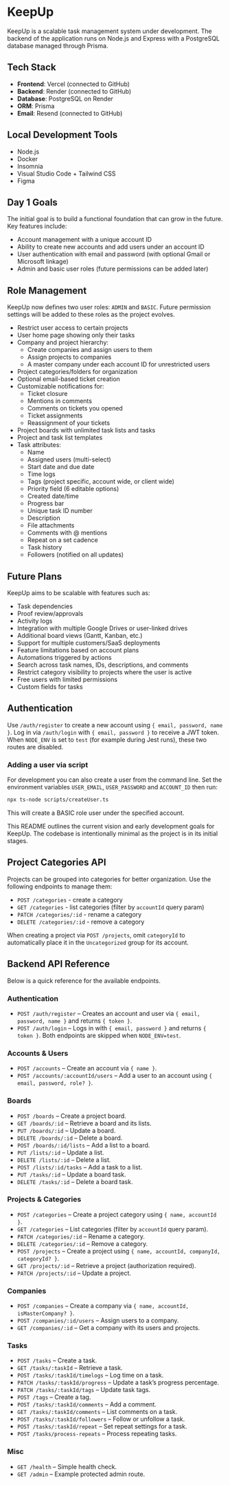 # KeepUp

KeepUp is a scalable task management system under development. The backend of the application runs on Node.js and Express with a PostgreSQL database managed through Prisma.

## Tech Stack

- **Frontend**: Vercel (connected to GitHub)
- **Backend**: Render (connected to GitHub)
- **Database**: PostgreSQL on Render
- **ORM**: Prisma
- **Email**: Resend (connected to GitHub)

## Local Development Tools

- Node.js
- Docker
- Insomnia
- Visual Studio Code + Tailwind CSS
- Figma

## Day 1 Goals

The initial goal is to build a functional foundation that can grow in the future. Key features include:

- Account management with a unique account ID
- Ability to create new accounts and add users under an account ID
- User authentication with email and password (with optional Gmail or Microsoft linkage)
- Admin and basic user roles (future permissions can be added later)

## Role Management
KeepUp now defines two user roles: `ADMIN` and `BASIC`. Future permission settings will be added to these roles as the project evolves.
- Restrict user access to certain projects
- User home page showing only their tasks
- Company and project hierarchy:
  - Create companies and assign users to them
  - Assign projects to companies
  - A master company under each account ID for unrestricted users
- Project categories/folders for organization
- Optional email-based ticket creation
- Customizable notifications for:
  - Ticket closure
  - Mentions in comments
  - Comments on tickets you opened
  - Ticket assignments
  - Reassignment of your tickets
- Project boards with unlimited task lists and tasks
- Project and task list templates
- Task attributes:
  - Name
  - Assigned users (multi-select)
  - Start date and due date
  - Time logs
  - Tags (project specific, account wide, or client wide)
  - Priority field (6 editable options)
  - Created date/time
  - Progress bar
  - Unique task ID number
  - Description
  - File attachments
  - Comments with @ mentions
  - Repeat on a set cadence
  - Task history
  - Followers (notified on all updates)

## Future Plans

KeepUp aims to be scalable with features such as:

- Task dependencies
- Proof review/approvals
- Activity logs
- Integration with multiple Google Drives or user-linked drives
- Additional board views (Gantt, Kanban, etc.)
- Support for multiple customers/SaaS deployments
- Feature limitations based on account plans
- Automations triggered by actions
- Search across task names, IDs, descriptions, and comments
- Restrict category visibility to projects where the user is active
- Free users with limited permissions
- Custom fields for tasks

## Authentication

Use `/auth/register` to create a new account using `{ email, password, name }`. Log in via `/auth/login` with `{ email, password }` to receive a JWT token.
When `NODE_ENV` is set to `test` (for example during Jest runs), these two routes are disabled.

### Adding a user via script

For development you can also create a user from the command line. Set the
environment variables `USER_EMAIL`, `USER_PASSWORD` and `ACCOUNT_ID` then run:

```bash
npx ts-node scripts/createUser.ts
```

This will create a BASIC role user under the specified account.

This README outlines the current vision and early development goals for KeepUp. The codebase is intentionally minimal as the project is in its initial stages.

## Project Categories API

Projects can be grouped into categories for better organization. Use the
following endpoints to manage them:

- `POST /categories` - create a category
- `GET /categories` - list categories (filter by `accountId` query param)
- `PATCH /categories/:id` - rename a category
- `DELETE /categories/:id` - remove a category

When creating a project via `POST /projects`, omit `categoryId` to automatically
place it in the `Uncategorized` group for its account.


## Backend API Reference

Below is a quick reference for the available endpoints.

### Authentication
- `POST /auth/register` – Creates an account and user via `{ email, password, name }` and returns `{ token }`.
- `POST /auth/login` – Logs in with `{ email, password }` and returns `{ token }`.
Both endpoints are skipped when `NODE_ENV=test`.

### Accounts & Users
- `POST /accounts` – Create an account via `{ name }`.
- `POST /accounts/:accountId/users` – Add a user to an account using `{ email, password, role? }`.

### Boards
- `POST /boards` – Create a project board.
- `GET /boards/:id` – Retrieve a board and its lists.
- `PUT /boards/:id` – Update a board.
- `DELETE /boards/:id` – Delete a board.
- `POST /boards/:id/lists` – Add a list to a board.
- `PUT /lists/:id` – Update a list.
- `DELETE /lists/:id` – Delete a list.
- `POST /lists/:id/tasks` – Add a task to a list.
- `PUT /tasks/:id` – Update a board task.
- `DELETE /tasks/:id` – Delete a board task.

### Projects & Categories
- `POST /categories` – Create a project category using `{ name, accountId }`.
- `GET /categories` – List categories (filter by `accountId` query param).
- `PATCH /categories/:id` – Rename a category.
- `DELETE /categories/:id` – Remove a category.
- `POST /projects` – Create a project using `{ name, accountId, companyId, categoryId? }`.
- `GET /projects/:id` – Retrieve a project (authorization required).
- `PATCH /projects/:id` – Update a project.

### Companies
- `POST /companies` – Create a company via `{ name, accountId, isMasterCompany? }`.
- `POST /companies/:id/users` – Assign users to a company.
- `GET /companies/:id` – Get a company with its users and projects.

### Tasks
- `POST /tasks` – Create a task.
- `GET /tasks/:taskId` – Retrieve a task.
- `POST /tasks/:taskId/timelogs` – Log time on a task.
- `PATCH /tasks/:taskId/progress` – Update a task’s progress percentage.
- `PATCH /tasks/:taskId/tags` – Update task tags.
- `POST /tags` – Create a tag.
- `POST /tasks/:taskId/comments` – Add a comment.
- `GET /tasks/:taskId/comments` – List comments on a task.
- `POST /tasks/:taskId/followers` – Follow or unfollow a task.
- `POST /tasks/:taskId/repeat` – Set repeat settings for a task.
- `POST /tasks/process-repeats` – Process repeating tasks.

### Misc
- `GET /health` – Simple health check.
- `GET /admin` – Example protected admin route.
